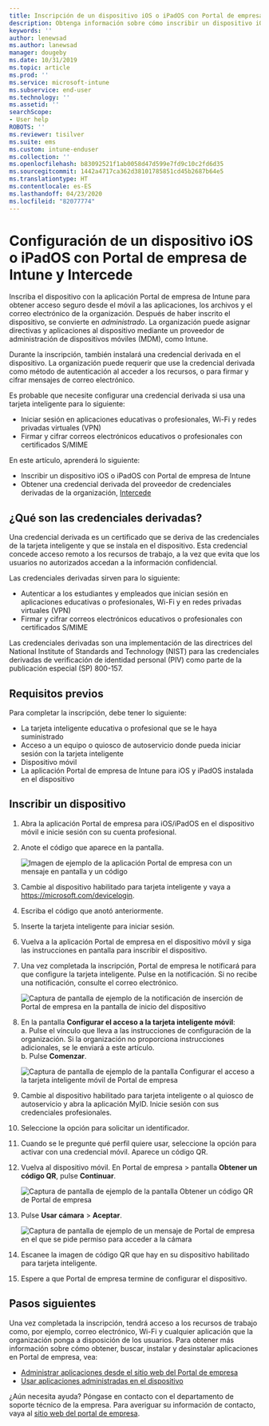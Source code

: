 ```yaml
---
title: Inscripción de un dispositivo iOS o iPadOS con Portal de empresa de Intune e Intercede
description: Obtenga información sobre cómo inscribir un dispositivo iOS o iPadOS y cómo configurar la autenticación de credenciales derivadas con Intercede.
keywords: ''
author: lenewsad
ms.author: lanewsad
manager: dougeby
ms.date: 10/31/2019
ms.topic: article
ms.prod: ''
ms.service: microsoft-intune
ms.subservice: end-user
ms.technology: ''
ms.assetid: ''
searchScope:
- User help
ROBOTS: ''
ms.reviewer: tisilver
ms.suite: ems
ms.custom: intune-enduser
ms.collection: ''
ms.openlocfilehash: b83092521f1ab0058d47d599e7fd9c10c2fd6d35
ms.sourcegitcommit: 1442a4717ca362d38101785851cd45b2687b64e5
ms.translationtype: HT
ms.contentlocale: es-ES
ms.lasthandoff: 04/23/2020
ms.locfileid: "82077774"
---
```

# <a name="set-up-ios-or-ipados-device-with-company-portal-and-intercede"></a>Configuración de un dispositivo iOS o iPadOS con Portal de empresa de Intune y Intercede

Inscriba el dispositivo con la aplicación Portal de empresa de Intune para obtener acceso seguro desde el móvil a las aplicaciones, los archivos y el correo electrónico de la organización.  Después de haber inscrito el dispositivo, se convierte en *administrado*. La organización puede asignar directivas y aplicaciones al dispositivo mediante un proveedor de administración de dispositivos móviles (MDM), como Intune.  

Durante la inscripción, también instalará una credencial derivada en el dispositivo. La organización puede requerir que use la credencial derivada como método de autenticación al acceder a los recursos, o para firmar y cifrar mensajes de correo electrónico. 

Es probable que necesite configurar una credencial derivada si usa una tarjeta inteligente para lo siguiente:

* Iniciar sesión en aplicaciones educativas o profesionales, Wi-Fi y redes privadas virtuales (VPN)
* Firmar y cifrar correos electrónicos educativos o profesionales con certificados S/MIME  

En este artículo, aprenderá lo siguiente:  

* Inscribir un dispositivo iOS o iPadOS con Portal de empresa de Intune  
* Obtener una credencial derivada del proveedor de credenciales derivadas de la organización, [Intercede](https://www.intercede.com/)   


## <a name="what-are-derived-credentials"></a>¿Qué son las credenciales derivadas?  
Una credencial derivada es un certificado que se deriva de las credenciales de la tarjeta inteligente y que se instala en el dispositivo. Esta credencial concede acceso remoto a los recursos de trabajo, a la vez que evita que los usuarios no autorizados accedan a la información confidencial.  

Las credenciales derivadas sirven para lo siguiente: 
* Autenticar a los estudiantes y empleados que inician sesión en aplicaciones educativas o profesionales, Wi-Fi y en redes privadas virtuales (VPN)
* Firmar y cifrar correos electrónicos educativos o profesionales con certificados S/MIME  

Las credenciales derivadas son una implementación de las directrices del National Institute of Standards and Technology (NIST) para las credenciales derivadas de verificación de identidad personal (PIV) como parte de la publicación especial (SP) 800-157.  

## <a name="prerequisites"></a>Requisitos previos

 Para completar la inscripción, debe tener lo siguiente:

* La tarjeta inteligente educativa o profesional que se le haya suministrado
* Acceso a un equipo o quiosco de autoservicio donde pueda iniciar sesión con la tarjeta inteligente
* Dispositivo móvil
* La aplicación Portal de empresa de Intune para iOS y iPadOS instalada en el dispositivo


## <a name="enroll-device"></a>Inscribir un dispositivo  
1. Abra la aplicación Portal de empresa para iOS/iPadOS en el dispositivo móvil e inicie sesión con su cuenta profesional.  
2. Anote el código que aparece en la pantalla.  

    ![Imagen de ejemplo de la aplicación Portal de empresa con un mensaje en pantalla y un código](./media/copy-code-intercede.png)  
1. Cambie al dispositivo habilitado para tarjeta inteligente y vaya a https://microsoft.com/devicelogin. 

1. Escriba el código que anotó anteriormente.
 
2. Inserte la tarjeta inteligente para iniciar sesión.   

3. Vuelva a la aplicación Portal de empresa en el dispositivo móvil y siga las instrucciones en pantalla para inscribir el dispositivo.  
4. Una vez completada la inscripción, Portal de empresa le notificará para que configure la tarjeta inteligente. Pulse en la notificación. Si no recibe una notificación, consulte el correo electrónico.   

    ![Captura de pantalla de ejemplo de la notificación de inserción de Portal de empresa en la pantalla de inicio del dispositivo](./media/action-required-in-app-intercede.png)  

5. En la pantalla **Configurar el acceso a la tarjeta inteligente móvil**:  
    a. Pulse el vínculo que lleva a las instrucciones de configuración de la organización. Si la organización no proporciona instrucciones adicionales, se le enviará a este artículo.  
    b. Pulse **Comenzar**.  

    ![Captura de pantalla de ejemplo de la pantalla Configurar el acceso a la tarjeta inteligente móvil de Portal de empresa](./media/smart-card-info-intercede.png)  

6. Cambie al dispositivo habilitado para tarjeta inteligente o al quiosco de autoservicio y abra la aplicación MyID. Inicie sesión con sus credenciales profesionales.  
7. Seleccione la opción para solicitar un identificador. 
8. Cuando se le pregunte qué perfil quiere usar, seleccione la opción para activar con una credencial móvil. Aparece un código QR.  
9. Vuelva al dispositivo móvil. En Portal de empresa > pantalla **Obtener un código QR**, pulse **Continuar**.  

    ![Captura de pantalla de ejemplo de la pantalla Obtener un código QR de Portal de empresa](./media/get-qr-code-intercede.png) 
 
10. Pulse **Usar cámara** > **Aceptar**.  

    ![Captura de pantalla de ejemplo de un mensaje de Portal de empresa en el que se pide permiso para acceder a la cámara](./media/allow-cp-camera-access-intercede.png)  

11. Escanee la imagen de código QR que hay en su dispositivo habilitado para tarjeta inteligente. 
12. Espere a que Portal de empresa termine de configurar el dispositivo.  

## <a name="next-steps"></a>Pasos siguientes  
Una vez completada la inscripción, tendrá acceso a los recursos de trabajo como, por ejemplo, correo electrónico, Wi-Fi y cualquier aplicación que la organización ponga a disposición de los usuarios. Para obtener más información sobre cómo obtener, buscar, instalar y desinstalar aplicaciones en Portal de empresa, vea:

* [Administrar aplicaciones desde el sitio web del Portal de empresa](manage-apps-cpweb.md)  
* [Usar aplicaciones administradas en el dispositivo](use-managed-apps-on-your-device-ios.md)  

¿Aún necesita ayuda? Póngase en contacto con el departamento de soporte técnico de la empresa. Para averiguar su información de contacto, vaya al [sitio web del portal de empresa](https://go.microsoft.com/fwlink/?linkid=2010980).
